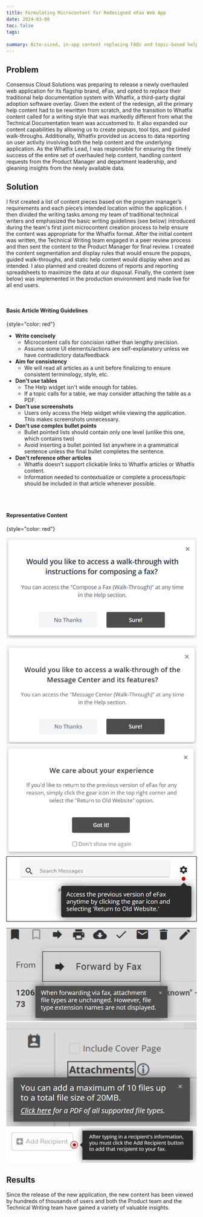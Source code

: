 ```yaml
---
title: Formulating Microcontent for Redesigned eFax Web App
date: 2024-03-08
toc: false
tags:

summary: Bite-sized, in-app content replacing FAQs and topic-based help across eFax app and multiple WordPress pages
---
```


## Problem
Consensus Cloud Solutions was preparing to release a newly overhauled web application for its flagship brand, eFax, and opted to replace their traditional help documentation system with Whatfix, a third-party digital adoption software overlay. Given the extent of the redesign, all the primary help content had to be rewritten from scratch, and the transition to Whatfix content called for a writing style that was markedly different from what the Technical Documentation team was accustomed to. It also expanded our content capabilities by allowing us to create popups, tool tips, and guided walk-throughs. Additionally, Whatfix provided us access to data reporting on user activity involving both the help content and the underlying application. As the Whatfix Lead, I was responsible for ensuring the timely success of the entire set of overhauled help content, handling content requests from the Product Manager and department leadership, and gleaning insights from the newly available data.

## Solution
I first created a list of content pieces based on the program manager’s requirements and each piece’s intended location within the application. I then divided the writing tasks among my team of traditional technical writers and emphasized the basic writing guidelines (see below) introduced during the team's first joint microcontent creation process to help ensure the content was appropriate for the Whatfix format. After the initial content was written, the Technical Writing team engaged in a peer review process and then sent the content to the Product Manager for final review. I created the content segmentation and display rules that would ensure the popups, guided walk-throughs, and static help content would display when and as intended. I also planned and created dozens of reports and reporting spreadsheets to maximize the data at our disposal. Finally, the content (see below) was implemented in the production environment and made live for all end users. 

<br/>

#### Basic Article Writing Guidelines
{style="color: red"}

- **Write concisely**
  - Microcontent calls for concision rather than lengthy precision.
  - Assume some UI elements/actions are self-explanatory unless we have contradictory data/feedback  
- **Aim for consistency**
  - We will read all articles as a unit before finalizing to ensure consistent terminology, style, etc.
- **Don't use tables**
  - The Help widget isn't wide enough for tables.
  - If a topic calls for a table, we may consider attaching the table as a PDF.
- **Don't use screenshots**
  - Users only access the Help widget while viewing the application. This makes screenshots unnecessary.
- **Don't use complex bullet points**
  - Bullet pointed lists should contain only one level (unlike this one, which contains two)
  - Avoid inserting a bullet pointed list anywhere in a grammatical sentence unless the final bullet completes the sentence.
- **Don't reference other articles**
  - Whatfix doesn't support clickable links to Whatfix articles or Whatfix content.
  - Information needed to contextualize or complete a process/topic should be included in that article whenever possible. 

<br/>
<br/>

#### Representative Content
{style="color: red"}

![screen reader text](CAF.png)

![screen reader text](MCFlow.jpg)
![screen reader text](oldsite.jpg)
![screen reader text](oldsite2.png)

![screen reader text](forward.png)
![screen reader text](attachments.png)
![screen reader text](addrecipient.png)

## Results
Since the release of the new application, the new content has been viewed by hundreds of thousands of users and both the Product team and the Technical Writing team have gained a variety of valuable insights.


<!--more-->
